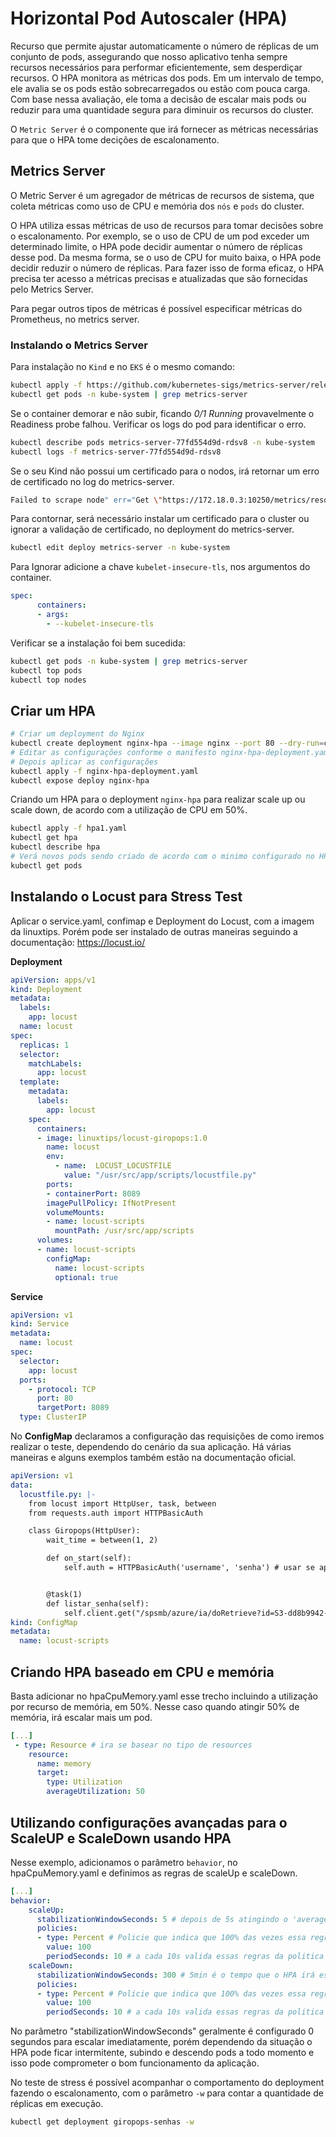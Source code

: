 # Horizontal Pod Autoscaler (HPA)

Recurso que permite ajustar automaticamente o número de réplicas de um conjunto de pods, assegurando que nosso aplicativo tenha sempre recursos necessários para performar eficientemente, sem desperdiçar recursos.
O HPA monitora as métricas dos pods. Em um intervalo de tempo, ele avalia se os pods estão sobrecarregados ou estão com pouca carga. 
Com base nessa avaliação, ele toma a decisão de escalar mais pods ou reduzir para uma quantidade segura para diminuir os recursos do cluster.

O `Metric Server` é o componente que irá fornecer as métricas necessárias para que o HPA tome decições de escalonamento.

## Metrics Server

O Metric Server é um agregador de métricas de recursos de sistema, que coleta métricas como uso de CPU e memória dos `nós` e `pods` do cluster.

O HPA utiliza essas métricas de uso de recursos para tomar decisões sobre o escalonamento. 
Por exemplo, se o uso de CPU de um pod exceder um determinado limite, o HPA pode decidir aumentar o número de réplicas desse pod. 
Da mesma forma, se o uso de CPU for muito baixa, o HPA pode decidir reduzir o número de réplicas. 
Para fazer isso de forma eficaz, o HPA precisa ter acesso a métricas precisas e atualizadas que são fornecidas pelo Metrics Server.

Para pegar outros tipos de métricas é possível especificar métricas do Prometheus, no metrics server.

### Instalando o Metrics Server

Para instalação no `Kind` e no `EKS` é o mesmo comando:

```bash
kubectl apply -f https://github.com/kubernetes-sigs/metrics-server/releases/latest/download/components.yaml
kubectl get pods -n kube-system | grep metrics-server
```

Se o container demorar e não subir, ficando *0/1 Running* provavelmente o Readiness probe falhou.
Verificar os logs do pod para identificar o erro.

```bash
kubectl describe pods metrics-server-77fd554d9d-rdsv8 -n kube-system
kubectl logs -f metrics-server-77fd554d9d-rdsv8
```
Se o seu Kind não possui um certificado para o nodos, irá retornar um erro de certificado no log do metrics-server.

```bash
Failed to scrape node" err="Get \"https://172.18.0.3:10250/metrics/resource\": tls: failed to verify certificate: x509: cannot validate certificate for 172.18.0.3 because it doesn't contain any IP SANs" node="clusterk8s-control-plane"
```
Para contornar, será necessário instalar um certificado para o cluster ou ignorar a validação de certificado, no deployment do metrics-server.

```bash
kubectl edit deploy metrics-server -n kube-system
```
Para Ignorar adicione a chave `kubelet-insecure-tls`, nos argumentos do container.

```yaml
spec:
      containers:
      - args:
        - --kubelet-insecure-tls
```

Verificar se a instalação foi bem sucedida:
```bash
kubectl get pods -n kube-system | grep metrics-server
kubectl top pods 
kubectl top nodes
```

## Criar um HPA

```bash
# Criar um deployment do Nginx
kubectl create deployment nginx-hpa --image nginx --port 80 --dry-run=client -o yaml > nginx-hpa-deployment.yaml
# Editar as configurações conforme o manifesto nginx-hpa-deployment.yaml, adicionando a limits de CPU e memória
# Depois aplicar as configurações
kubectl apply -f nginx-hpa-deployment.yaml
kubectl expose deploy nginx-hpa
```
Criando um HPA para o deployment `nginx-hpa` para realizar scale up ou scale down, de acordo com a utilização de CPU em 50%.

```bash
kubectl apply -f hpa1.yaml
kubectl get hpa
kubectl describe hpa
# Verá novos pods sendo criado de acordo com o minimo configurado no HPA
kubectl get pods
```
## Instalando o Locust para Stress Test

Aplicar o service.yaml, confimap e Deployment do Locust, com a imagem da linuxtips.
Porém pode ser instalado de outras maneiras seguindo a documentação: https://locust.io/

**Deployment**
```yaml
apiVersion: apps/v1
kind: Deployment
metadata:
  labels:
    app: locust
  name: locust
spec:
  replicas: 1
  selector:
    matchLabels:
      app: locust
  template:
    metadata:
      labels:
        app: locust
    spec:
      containers:
      - image: linuxtips/locust-giropops:1.0
        name: locust
        env:
          - name:  LOCUST_LOCUSTFILE
            value: "/usr/src/app/scripts/locustfile.py"
        ports:
        - containerPort: 8089
        imagePullPolicy: IfNotPresent
        volumeMounts:
        - name: locust-scripts
          mountPath: /usr/src/app/scripts
      volumes:
      - name: locust-scripts
        configMap:
          name: locust-scripts
          optional: true
```
**Service**
```yaml
apiVersion: v1
kind: Service
metadata:
  name: locust
spec:
  selector:
    app: locust
  ports:
    - protocol: TCP
      port: 80
      targetPort: 8089
  type: ClusterIP
```

No **ConfigMap** declaramos a configuração das requisições de como iremos realizar o teste, dependendo do cenário da sua aplicação. 
Há várias maneiras e alguns exemplos também estão na documentação oficial.
```yaml
apiVersion: v1
data:
  locustfile.py: |-
    from locust import HttpUser, task, between
    from requests.auth import HTTPBasicAuth

    class Giropops(HttpUser):
        wait_time = between(1, 2)

        def on_start(self):
            self.auth = HTTPBasicAuth('username', 'senha') # usar se aplicação requer autenticacao


        @task(1)
        def listar_senha(self):
            self.client.get("/spsmb/azure/ia/doRetrieve?id=S3-dd8b9942-3f7f-1232-aa4b-7cd2ba675678", auth=self.auth) # contexto da requisição, metodo de autenticacao
kind: ConfigMap
metadata:
  name: locust-scripts
```

## Criando HPA baseado em CPU e memória

Basta adicionar no hpaCpuMemory.yaml esse trecho incluindo a utilização por recurso de memória, em 50%. Nesse caso quando atingir 50% de memória, irá escalar mais um pod.

```yaml
[...]
 - type: Resource # ira se basear no tipo de resources      
    resource:
      name: memory
      target:
        type: Utilization 
        averageUtilization: 50 
```        

## Utilizando configurações avançadas para o ScaleUP e ScaleDown usando HPA

Nesse exemplo, adicionamos o parâmetro `behavior`, no hpaCpuMemory.yaml e definimos as regras de scaleUp e scaleDown.

```yaml
[...]
behavior:
    scaleUp:
      stabilizationWindowSeconds: 5 # depois de 5s atingindo o 'averageUtilization' irá escalar o Pod
      policies:
      - type: Percent # Policie que indica que 100% das vezes essa regra tem que ser respeitada
        value: 100 
        periodSeconds: 10 # a cada 10s valida essas regras da politica  
    scaleDown:
      stabilizationWindowSeconds: 300 # 5min é o tempo que o HPA irá esperar para fazer o scaleDown
      policies:
      - type: Percent # Policie que indica que 100% das vezes essa regra tem que ser respeitada
        value: 100 
        periodSeconds: 10 # a cada 10s valida essas regras da politica          
``` 

No parâmetro "stabilizationWindowSeconds" geralmente é configurado 0 segundos para escalar imediatamente, porém dependendo da situação o HPA pode ficar intermitente, subindo e descendo pods a todo momento e isso pode comprometer o bom funcionamento da aplicação.

No teste de stress é possível acompanhar o comportamento do deployment fazendo o escalonamento, com o parâmetro `-w` para contar a quantidade de réplicas em execução.
```bash
kubectl get deployment giropops-senhas -w
```